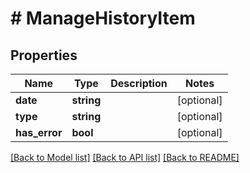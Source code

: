 # # ManageHistoryItem

## Properties

Name | Type | Description | Notes
------------ | ------------- | ------------- | -------------
**date** | **string** |  | [optional]
**type** | **string** |  | [optional]
**has_error** | **bool** |  | [optional]

[[Back to Model list]](../../README.md#models) [[Back to API list]](../../README.md#endpoints) [[Back to README]](../../README.md)
